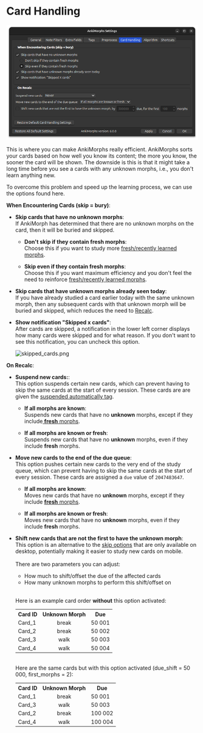 # Card Handling

![card-handling-tab.png](../../../img/card-handling-tab.png)

This is where you can make AnkiMorphs really efficient. AnkiMorphs sorts
your cards based on how well you know its content; the more you know, the sooner the card will be shown. The downside is
this is that it might take a long time before you see a cards with any unknown morphs, i.e., you don't learn anything
new.

To overcome this problem and speed up the learning process, we can use the options found here.

**When Encountering Cards (skip = bury)**:

* **Skip cards that have no unknown morphs**:  
  If AnkiMorph has determined that there are no unknown morphs on the card, then it will be buried and skipped.
  
    * **Don't skip if they contain fresh morphs**:  
      Choose this if you want to study more [fresh/recently learned morphs](../../glossary.md#fresh-morphs).

    * **Skip even if they contain fresh morphs**:  
      Choose this if you want maximum efficiency and you don't feel the need to reinforce 
      [fresh/recently learned morphs](../../glossary.md#fresh-morphs).
      

* **Skip cards that have unknown morphs already seen today**:  
  If you have already studied a card earlier today with the same unknown morph, then any subsequent cards with that
  unknown morph will be buried and skipped, which reduces the need to [Recalc](../../usage/recalc.md).
* **Show notification "Skipped x cards"**:  
  After cards are skipped, a notification in the lower left corner displays how many cards were skipped and for what
  reason. If you don't want to see this notification, you can uncheck this option.

  ![skipped_cards.png](../../../img/skipped_cards.png)


**On Recalc**:
* **Suspend new cards:**:  
  This option suspends certain new cards, which can prevent having to skip the same
  cards at the start of every session. These cards are are given the [suspended automatically tag](tags.md).

    * **If all morphs are known**:  
      Suspends new cards that have no **unknown** morphs, except if they include[ **fresh** morphs](../../glossary.md#fresh-morphs).

    * **If all morphs are known or fresh**:  
      Suspends new cards that have no **unknown** morphs, even if they include **fresh** morphs.

* **Move new cards to the end of the due queue**:  
  This option pushes certain new cards to the very end of the study queue, which can prevent having to skip the same
  cards at the start of every session. These cards are assigned a `due` value of `2047483647`.

    * **If all morphs are known**:  
      Moves new cards that have no **unknown** morphs, except if they include [**fresh** morphs](../../glossary.md#fresh-morphs).
  
    * **If all morphs are known or fresh**:  
      Moves new cards that have no **unknown** morphs, even if they include **fresh** morphs.

* **Shift new cards that are not the first to have the unknown morph**:  
  This option is an alternative to the [skip options](skip.md) that are only available on desktop, potentially making it
  easier to study new cards on mobile.  
  <br>There are two parameters you can adjust:
    * How much to shift/offset the due of the affected cards
    * How many unknown morphs to perform this shift/offset on

  <br>Here is an example card order **without** this option activated:
  <div class='morph-variation'>
  <table>
  <tr>
      <th style="text-align: center">Card ID</th>
      <th style="text-align: center">Unknown Morph</th>
      <th style="text-align: center">Due</th>
  </tr>
  <tr>
      <td>Card_1</td>
      <td style="text-align: center">break</td>
      <td>50 001</td>
  </tr>
  <tr>
      <td class="morph-variation-selected_cell">Card_2</td>
      <td class="morph-variation-selected_cell" style="text-align: center">break</td>
      <td class="morph-variation-selected_cell">50 002</td>
  </tr>
  <tr>
      <td>Card_3</td>
      <td style="text-align: center">walk</td>
      <td>50 003</td>
  </tr>
    <tr>
      <td class="morph-variation-selected_cell">Card_4</td>
      <td class="morph-variation-selected_cell" style="text-align: center">walk</td>
      <td class="morph-variation-selected_cell">50 004</td>
  </tr>
  </table>
  </div>

  <br>Here are the same cards but with this option activated (due_shift = 50 000, first_morphs = 2):
  <div class='morph-variation'>
  <table>
  <tr>
      <th style="text-align: center">Card ID</th>
      <th style="text-align: center">Unknown Morph</th>
      <th style="text-align: center">Due</th>
  </tr>
  <tr>
      <td>Card_1</td>
      <td style="text-align: center">break</td>
      <td>50 001</td>
  </tr>
  <tr>
      <td>Card_3</td>
      <td style="text-align: center">walk</td>
      <td>50 003</td>
  </tr>
    <tr>
      <td class="morph-variation-selected_cell">Card_2</td>
      <td class="morph-variation-selected_cell" style="text-align: center">break</td>
      <td class="morph-variation-selected_cell">100 002</td>
  </tr>
    <tr>
      <td class="morph-variation-selected_cell">Card_4</td>
      <td class="morph-variation-selected_cell" style="text-align: center">walk</td>
      <td class="morph-variation-selected_cell">100 004</td>
  </tr>
  </table>
  </div>
  <br>

